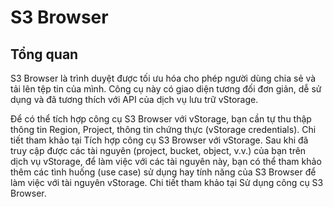 # S3 Browser

## Tổng quan <a href="#s3browser-tongquan" id="s3browser-tongquan"></a>

S3 Browser là trình duyệt được tối ưu hóa cho phép người dùng chia sẻ và tải lên tệp tin của mình. Công cụ này có giao diện tương đối đơn giản, dễ sử dụng và đã tương thích với API của dịch vụ lưu trữ vStorage.

Để có thể tích hợp công cụ S3 Browser với vStorage, bạn cần tự thu thập thông tin Region, Project, thông tin chứng thực (vStorage credentials). Chi tiết tham khảo tại Tích hợp công cụ S3 Browser với vStorage. Sau khi đã truy cập được các tài nguyên (project, bucket, object, v.v.) của bạn trên dịch vụ vStorage, để làm việc với các tài nguyên này, bạn có thể tham khảo thêm các tình huống (use case) sử dụng hay tính năng của S3 Browser để làm việc với tài nguyên vStorage. Chi tiết tham khảo tại Sử dụng công cụ S3 Browser.
